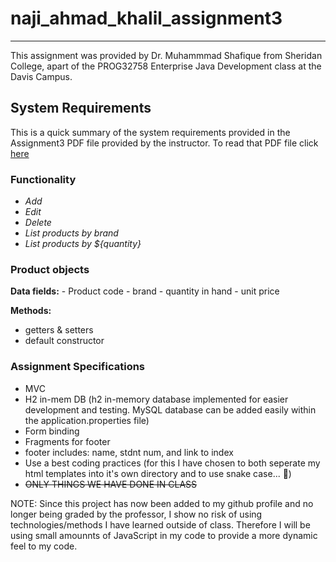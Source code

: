 # naji_ahmad_khalil_assignment3
---

This assignment was provided by Dr. Muhammmad Shafique from Sheridan College, apart of the PROG32758 Enterprise Java Development class at the Davis Campus.

## System Requirements
This is a quick summary of the system requirements provided in the Assignment3 PDF file provided by the instructor. To read that PDF file click [here](https://github.com/flannelmonke/naji_ahmad_khalil_assignment3/blob/main/Assignment3.pdf)
 ### Functionality
  - *Add*
  - *Edit*
  - *Delete*
  - *List products by brand*
  - *List products by ${quantity}*

### Product objects
  **Data fields:**
    - Product code
    - brand
    - quantity in hand 
    - unit price

**Methods:**
  - getters & setters
  - default constructor

### Assignment Specifications
  - MVC
  - H2 in-mem DB (h2 in-memory database implemented for easier development and testing. MySQL database can be added easily within the application.properties file)
  - Form binding
  - Fragments for footer
  - footer includes: name, stdnt num, and link to index
  - Use a best coding practices (for this I have chosen to both seperate my html templates into it's own directory and to use snake case... 🥶)
  - ~~ONLY THINGS WE HAVE DONE IN CLASS~~

NOTE: Since this project has now been added to my github profile and no longer being graded by the professor, I show no risk of using technologies/methods I have learned outside of class. Therefore I will be using small amounnts of JavaScript in my code to provide a more dynamic feel to my code.


